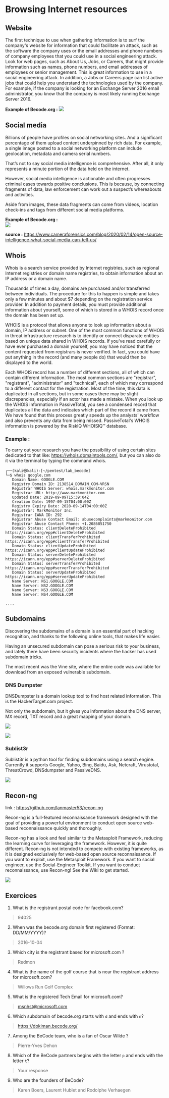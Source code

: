 # Browsing Internet resources

## Website
The first technique to use when gathering information is to surf the company's website for information that could facilitate an attack, such as the software the company uses or the email addresses and phone numbers of company employees that you could use in a social engineering attack.
Look for web pages, such as About Us, Jobs, or Careers, that might provide information such as names, phone numbers, and email addresses of employees or senior management. This is great information to use in a social engineering attack. In addition, a Jobs or Careers page can list active jobs that could help you understand the technologies used by the company. For example, if the company is looking for an Exchange Server 2016 email administrator, you know that the company is most likely running Exchange Server 2016.

**Example of Becode.org :**
![](https://media.discordapp.net/attachments/745925345802190969/983709377439600650/unknown.png?width=955&height=556)


## Social media  
Billions of people have profiles on social networking sites. And a significant percentage of them upload content underpinned by rich data. For example, a single image posted to a social networking platform can include geolocation, metadata and camera serial numbers.

That’s not to say social media intelligence is comprehensive. After all, it only represents a minute portion of the data held on the internet.

However, social media intelligence is actionable and often progresses criminal cases towards positive conclusions. This is because, by connecting fragments of data, law enforcement can work out a suspect’s whereabouts and activities.

Aside from images, these data fragments can come from videos, location check-ins and tags from different social media platforms.

**Example of Becode.org :**  
![](https://media.discordapp.net/attachments/745925345802190969/983710396156358706/unknown.png?width=808&height=556)


**source :** https://www.cameraforensics.com/blog/2020/02/14/open-source-intelligence-what-social-media-can-tell-us/

## Whois

Whois is a search service provided by Internet registries, such as regional Internet registries or domain name registries, to obtain information about an IP address or a domain name.

Thousands of times a day, domains are purchased and/or transferred between individuals. The procedure for this to happen is simple and takes only a few minutes and about $7 depending on the registration service provider. In addition to payment details, you must provide additional information about yourself, some of which is stored in a WHOIS record once the domain has been set up.

WHOIS is a protocol that allows anyone to look up information about a domain, IP address or subnet. One of the most common functions of WHOIS in threat infrastructure research is to identify or connect disparate entities based on unique data shared in WHOIS records. If you've read carefully or have ever purchased a domain yourself, you may have noticed that the content requested from registrars is never verified. In fact, you could have put anything in the record (and many people do) that would then be displayed to the world.

Each WHOIS record has a number of different sections, all of which can contain different information. The most common sections are "registrar", "registrant", "administrator" and "technical", each of which may correspond to a different contact for the registration. Most of the time, this data is duplicated in all sections, but in some cases there may be slight discrepancies, especially if an actor has made a mistake. When you look up the WHOIS information in PassiveTotal, you see a condensed record that duplicates all the data and indicates which part of the record it came from. We have found that this process greatly speeds up the analysts' workflow and also prevents any data from being missed. PassiveTotal's WHOIS information is powered by the RiskIQ WHOISIQ™ database.

### Example :
To carry out your research you have the possibility of using certain sites dedicated to that like: https://whois.domaintools.com/, but you can also do it via the terminal by typing the command whois.

```
┌──(kali㉿kali)-[~/pentest/lab_becode]
└─$ whois google.com
   Domain Name: GOOGLE.COM
   Registry Domain ID: 2138514_DOMAIN_COM-VRSN
   Registrar WHOIS Server: whois.markmonitor.com
   Registrar URL: http://www.markmonitor.com
   Updated Date: 2019-09-09T15:39:04Z
   Creation Date: 1997-09-15T04:00:00Z
   Registry Expiry Date: 2028-09-14T04:00:00Z
   Registrar: MarkMonitor Inc.
   Registrar IANA ID: 292
   Registrar Abuse Contact Email: abusecomplaints@markmonitor.com
   Registrar Abuse Contact Phone: +1.2086851750
   Domain Status: clientDeleteProhibited https://icann.org/epp#clientDeleteProhibited
   Domain Status: clientTransferProhibited https://icann.org/epp#clientTransferProhibited
   Domain Status: clientUpdateProhibited https://icann.org/epp#clientUpdateProhibited
   Domain Status: serverDeleteProhibited https://icann.org/epp#serverDeleteProhibited
   Domain Status: serverTransferProhibited https://icann.org/epp#serverTransferProhibited
   Domain Status: serverUpdateProhibited https://icann.org/epp#serverUpdateProhibited
   Name Server: NS1.GOOGLE.COM
   Name Server: NS2.GOOGLE.COM
   Name Server: NS3.GOOGLE.COM
   Name Server: NS4.GOOGLE.COM

....
```

## Subdomains

Discovering the subdomains of a domain is an essential part of hacking recognition, and thanks to the following online tools, that makes life easier.

Having an unsecured subdomain can pose a serious risk to your business, and lately there have been security incidents where the hacker has used subdomain tricks.

The most recent was the Vine site, where the entire code was available for download from an exposed vulnerable subdomain.

### DNS Dumpster
DNSDumpster is a domain lookup tool to find host related information. This is the HackerTarget.com project.

Not only the subdomain, but it gives you information about the DNS server, MX record, TXT record and a great mapping of your domain.

![](https://media.discordapp.net/attachments/745925345802190969/983713714911993877/unknown.png?width=1034&height=231)


![](https://media.discordapp.net/attachments/745925345802190969/983713224249720872/unknown.png?width=1034&height=367)

### Sublist3r
Sublist3r is a python tool for finding subdomains using a search engine. Currently it supports Google, Yahoo, Bing, Baidu, Ask, Netcraft, Virustotal, ThreatCrowd, DNSdumpster and PassiveDNS.

![](https://camo.githubusercontent.com/fc7f891b66c2a6bc4457c3cadc9f8e1e11ec5db3/687474703a2f2f7777772e7365636765656b2e6e65742f696d616765732f5375626c69737433722e706e67)


## Recon-ng 
link : https://github.com/lanmaster53/recon-ng  

Recon-ng is a full-featured reconnaissance framework designed with the goal of providing a powerful environment to conduct open source web-based reconnaissance quickly and thoroughly.

Recon-ng has a look and feel similar to the Metasploit Framework, reducing the learning curve for leveraging the framework. However, it is quite different. Recon-ng is not intended to compete with existing frameworks, as it is designed exclusively for web-based open source reconnaissance. If you want to exploit, use the Metasploit Framework. If you want to social engineer, use the Social-Engineer Toolkit. If you want to conduct reconnaissance, use Recon-ng! See the Wiki to get started.

![](https://www.vanimpe.eu/wp-content/uploads/2015/11/recon-ng_start.png)

## Exercices

1. What is the registrant postal code for facebook.com? 
> 94025

2. When was the becode.org domain first registered (Format: DD/MM/YYYY)?
> 2016-10-04

3. Which city is the registrant based for microsoft.com ?
> Redmon

4. What is the name of the golf course that is near the registrant address for microsoft.com?
> Willows Run Golf Complex

5. What is the registered Tech Email for microsoft.com?
> msnhst@microsoft.com

6. Which subdomain of becode.org starts with ``d`` and ends with ``n``?
> https://dokiman.becode.org/

7. Among the BeCode team, who is a fan of Oscar Wilde ?
> Pierre-Yves Dehon

8. Which of the BeCode partners begins with the letter ``p`` and ends with the letter ``t``?
> Your response

9. Who are the founders of BeCode?
> Karen Boers, Laurent Hublet and Rodolphe Verhaegen
